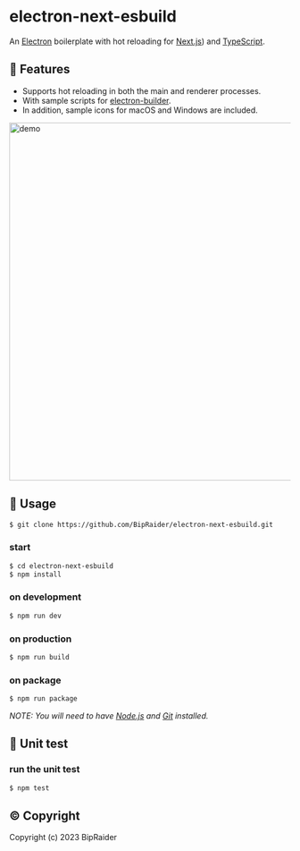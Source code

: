 # electron-next-esbuild

An [Electron](https://www.electronjs.org/) boilerplate with hot reloading for [Next.js](https://nextjs.org/learn)) and
[TypeScript](https://www.typescriptlang.org/).

## :tada: Features

- Supports hot reloading in both the main and renderer processes.
- With sample scripts for [electron-builder](https://www.electron.build/).
- In addition, sample icons for macOS and Windows are included.

<img width="640" alt="demo" src="https://user-images.githubusercontent.com/52094761/232259679-f384d9b6-3a0e-400f-a138-58a20b743b05.gif" />

## :green_book: Usage

```sh
$ git clone https://github.com/BipRaider/electron-next-esbuild.git
```

### start

```sh
$ cd electron-next-esbuild
$ npm install
```

### on development

```sh
$ npm run dev
```

### on production

```sh
$ npm run build
```

### on package

```sh
$ npm run package
```

_NOTE: You will need to have [Node.js](https://nodejs.org/) and [Git](https://git-scm.com/) installed._

## :test_tube: Unit test

### run the unit test

```sh
$ npm test
```

## :copyright: Copyright

Copyright (c) 2023 BipRaider
